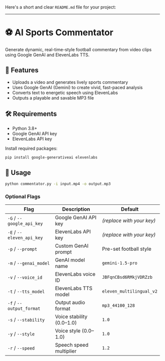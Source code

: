 Here's a short and clear `README.md` file for your project:

---

# ⚽ AI Sports Commentator

Generate dynamic, real-time-style football commentary from video clips using Google GenAI and ElevenLabs TTS.

## 🎯 Features

- Uploads a video and generates lively sports commentary
- Uses Google GenAI (Gemini) to create vivid, fast-paced analysis
- Converts text to energetic speech using ElevenLabs
- Outputs a playable and savable MP3 file

## 🛠 Requirements

- Python 3.8+
- Google GenAI API key
- ElevenLabs API key

Install required packages:

```bash
pip install google-generativeai elevenlabs
```

## 🚀 Usage

```bash
python commentator.py -i input.mp4 -o output.mp3
```

### Optional Flags

| Flag              | Description                          | Default                     |
|-------------------|--------------------------------------|-----------------------------|
| `-G` / `--google_api_key` | Google GenAI API key                | *(replace with your key)*   |
| `-E` / `--eleven_api_key` | ElevenLabs API key                  | *(replace with your key)*   |
| `-p` / `--prompt`         | Custom GenAI prompt                 | Pre-set football style      |
| `-m` / `--genai_model`    | GenAI model name                    | `gemini-1.5-pro`            |
| `-v` / `--voice_id`       | ElevenLabs voice ID                 | `JBFqnCBsd6RMkjVDRZzb`      |
| `-t` / `--tts_model`      | ElevenLabs TTS model                | `eleven_multilingual_v2`    |
| `-f` / `--output_format`  | Output audio format                 | `mp3_44100_128`             |
| `-s` / `--stability`      | Voice stability (0.0–1.0)           | `1.0`                       |
| `-y` / `--style`          | Voice style (0.0–1.0)               | `1.0`                       |
| `-r` / `--speed`          | Speech speed multiplier             | `1.2`                       |

